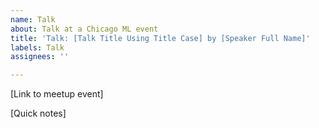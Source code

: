 ```yaml
---
name: Talk
about: Talk at a Chicago ML event
title: 'Talk: [Talk Title Using Title Case] by [Speaker Full Name]'
labels: Talk
assignees: ''

---
```


[Link to meetup event]

[Quick notes]
